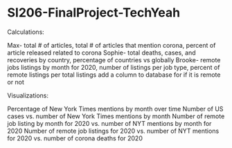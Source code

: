 # SI206-FinalProject-TechYeah

Calculations:

Max- total # of articles, total # of articles that mention corona, percent of article released related to corona
Sophie- total deaths, cases, and recoveries by country, percentage of countries vs globally 
Brooke- remote jobs listings by month for 2020, number of listings per job type, percent of remote listings per total listings
    add a column to database for if it is remote or not

Visualizations:

Percentage of New York Times mentions by month over time
Number of US cases vs. number of New York Times mentions by month
Number of remote job listing by month for 2020 vs. number of NYT mentions by month for 2020
Number of remote job listings for 2020 vs. number of NYT mentions for 2020 vs. number of corona deaths for 2020
